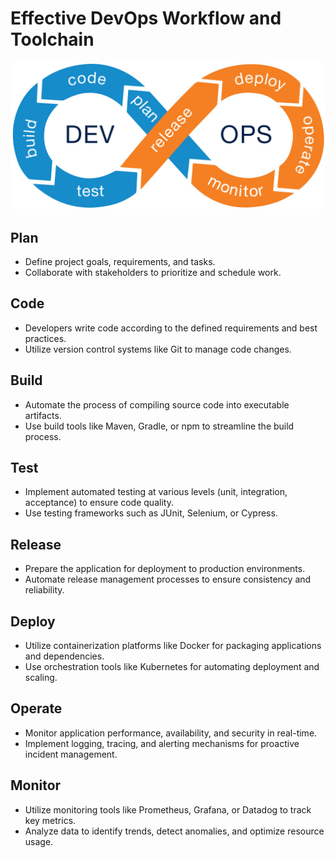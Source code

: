 # Effective DevOps Workflow and Toolchain

![Workflow](/question1_image.jpg)

## Plan
- Define project goals, requirements, and tasks.
- Collaborate with stakeholders to prioritize and schedule work.

## Code
- Developers write code according to the defined requirements and best practices.
- Utilize version control systems like Git to manage code changes.

## Build
- Automate the process of compiling source code into executable artifacts.
- Use build tools like Maven, Gradle, or npm to streamline the build process.

## Test
- Implement automated testing at various levels (unit, integration, acceptance) to ensure code quality.
- Use testing frameworks such as JUnit, Selenium, or Cypress.

## Release
- Prepare the application for deployment to production environments.
- Automate release management processes to ensure consistency and reliability.

## Deploy
- Utilize containerization platforms like Docker for packaging applications and dependencies.
- Use orchestration tools like Kubernetes for automating deployment and scaling.

## Operate
- Monitor application performance, availability, and security in real-time.
- Implement logging, tracing, and alerting mechanisms for proactive incident management.

## Monitor
- Utilize monitoring tools like Prometheus, Grafana, or Datadog to track key metrics.
- Analyze data to identify trends, detect anomalies, and optimize resource usage.
